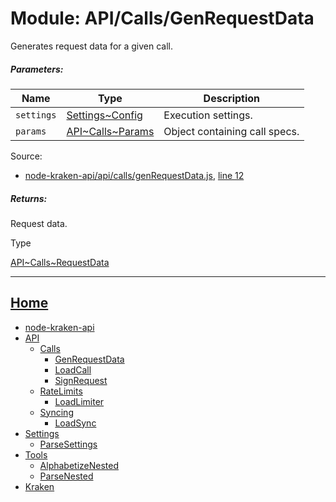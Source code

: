 Module: API/Calls/GenRequestData
================================

Generates request data for a given call.

##### Parameters:

| Name | Type | Description |
| --- | --- | --- |
| `settings` | [Settings~Config](https://github.com/jpcx/node-kraken-api/blob/0.1.1/docs/namespaces/Settings.md#~Config) | Execution settings. |
| `params` | [API\~Calls~Params](https://github.com/jpcx/node-kraken-api/blob/0.1.1/docs/namespaces/API/Calls.md#~Params) | Object containing call specs. |


Source:

*   [node-kraken-api/api/calls/genRequestData.js](https://github.com/jpcx/node-kraken-api/blob/0.1.1/api/calls/genRequestData.js), [line 12](https://github.com/jpcx/node-kraken-api/blob/0.1.1/api/calls/genRequestData.js#L12)

##### Returns:

Request data.

Type

[API\~Calls~RequestData](https://github.com/jpcx/node-kraken-api/blob/0.1.1/docs/namespaces/API/Calls.md#~RequestData)

<hr>

## [Home](https://github.com/jpcx/node-kraken-api/blob/0.1.1/README.md)
  + [node-kraken-api](https://github.com/jpcx/node-kraken-api/blob/0.1.1/docs/modules/node-kraken-api.md)
  + [API](https://github.com/jpcx/node-kraken-api/blob/0.1.1/docs/namespaces/API.md)
    + [Calls](https://github.com/jpcx/node-kraken-api/blob/0.1.1/docs/namespaces/API/Calls.md)
      + [GenRequestData](https://github.com/jpcx/node-kraken-api/blob/0.1.1/docs/modules/API/Calls/GenRequestData.md)
      + [LoadCall](https://github.com/jpcx/node-kraken-api/blob/0.1.1/docs/modules/API/Calls/LoadCall.md)
      + [SignRequest](https://github.com/jpcx/node-kraken-api/blob/0.1.1/docs/modules/API/Calls/SignRequest.md)
    + [RateLimits](https://github.com/jpcx/node-kraken-api/blob/0.1.1/docs/namespaces/API/RateLimits.md)
      + [LoadLimiter](https://github.com/jpcx/node-kraken-api/blob/0.1.1/docs/modules/API/RateLimits/LoadLimiter.md)
    + [Syncing](https://github.com/jpcx/node-kraken-api/blob/0.1.1/docs/namespaces/API/Syncing.md)
      + [LoadSync](https://github.com/jpcx/node-kraken-api/blob/0.1.1/docs/modules/API/Syncing/LoadSync.md)
  + [Settings](https://github.com/jpcx/node-kraken-api/blob/0.1.1/docs/namespaces/Settings.md)
    + [ParseSettings](https://github.com/jpcx/node-kraken-api/blob/0.1.1/docs/modules/Settings/ParseSettings.md)
  + [Tools](https://github.com/jpcx/node-kraken-api/blob/0.1.1/docs/namespaces/Tools.md)
    + [AlphabetizeNested](https://github.com/jpcx/node-kraken-api/blob/0.1.1/docs/modules/Tools/AlphabetizeNested.md)
    + [ParseNested](https://github.com/jpcx/node-kraken-api/blob/0.1.1/docs/modules/Tools/ParseNested.md)
  + [Kraken](https://github.com/jpcx/node-kraken-api/blob/0.1.1/docs/namespaces/Kraken.md)